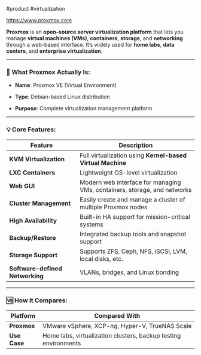 #product #virtualization 

https://www.proxmox.com

**Proxmox** is an **open-source server virtualization platform** that lets you manage **virtual machines (VMs)**, **containers**, **storage**, and **networking** through a web-based interface. It’s widely used for **home labs**, **data centers**, and **enterprise virtualization**.

---

### 🔧 What Proxmox Actually Is:

- **Name**: Proxmox VE (Virtual Environment)
    
- **Type**: Debian-based Linux distribution
    
- **Purpose**: Complete virtualization management platform
    

---

### 💡 Core Features:

| Feature                         | Description                                                              |
| ------------------------------- | ------------------------------------------------------------------------ |
| **KVM Virtualization**          | Full virtualization using **Kernel-based Virtual Machine**               |
| **LXC Containers**              | Lightweight OS-level virtualization                                      |
| **Web GUI**                     | Modern web interface for managing VMs, containers, storage, and networks |
| **Cluster Management**          | Easily create and manage a cluster of multiple Proxmox nodes             |
| **High Availability**           | Built-in HA support for mission-critical systems                         |
| **Backup/Restore**              | Integrated backup tools and snapshot support                             |
| **Storage Support**             | Supports ZFS, Ceph, NFS, iSCSI, LVM, local disks, etc.                   |
| **Software-defined Networking** | VLANs, bridges, and Linux bonding                                        |

---

### 🆚 How it Compares:

| Platform     | Compared With                                                   |
| ------------ | --------------------------------------------------------------- |
| **Proxmox**  | VMware vSphere, XCP-ng, Hyper-V, TrueNAS Scale                  |
| **Use Case** | Home labs, virtualization clusters, backup testing environments |
